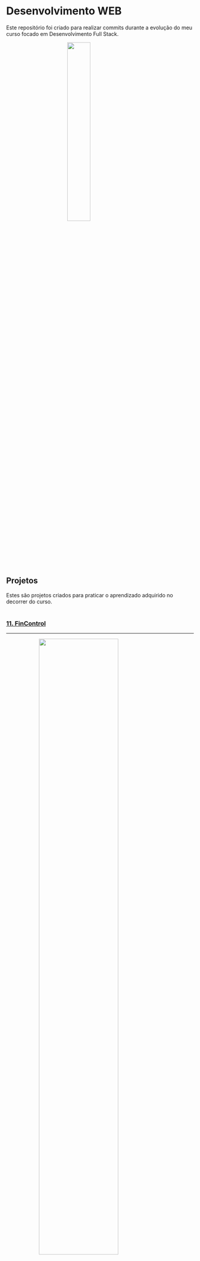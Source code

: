 # Desenvolvimento WEB

Este repositório foi criado para realizar commits durante a evolução do meu curso focado em Desenvolvimento Full Stack.

<img style="display: block; margin-left: auto; margin-right: auto;" src="https://res.cloudinary.com/ddi5agea1/image/upload/v1611672227/Blog%20Assets/web1_cygzgd.gif" alt="" width="35%" height="35%"/><br><br>

## Projetos

Estes são projetos criados para praticar o aprendizado adquirido no decorrer do curso. <br><br>

### [11. FinControl](https://vitteixe.github.io/Dev_WEB/Projetos/INT/)

---

<a href="https://vitteixe.github.io/Dev_WEB/Projetos/projeto-10/" target="_blank">
    <img src="https://user-images.githubusercontent.com/89394210/203413259-3ee88ca0-59cc-48fd-af48-fa2a1260407e.jpg" 
    style="display: block; margin: 0 auto;" width="65%" height="65%">
</a> <br><br>

### [10. Game Mata Mosquito](https://vitteixe.github.io/Dev_WEB/Projetos/projeto-10/)

---

<a href="https://vitteixe.github.io/Dev_WEB/Projetos/projeto-10/" target="_blank">
    <img src="https://user-images.githubusercontent.com/89394210/180821896-72733067-0ad8-41f7-abd2-11bd7b1ec9e3.jpg" 
    style="display: block; margin: 0 auto;" width="65%" height="65%">
</a> <br><br>

### [9. Calculadora](https://vitteixe.github.io/Dev_WEB/Projetos/projeto-9/)

---

<a href="https://vitteixe.github.io/Dev_WEB/Projetos/projeto-9/" target="_blank">
    <img src="https://user-images.githubusercontent.com/89394210/170057364-fe6a65a1-b2b1-4ba2-9c7d-f8e53e78dc13.png" 
    style="display: block; margin: 0 auto;" width="65%" height="65%">
</a> <br><br>

### [8. Spotify](https://vitteixe.github.io/Dev_WEB/Projetos/projeto-8/)

---

<a href="https://vitteixe.github.io/Dev_WEB/Projetos/projeto-8/" target="_blank">
    <img src="https://user-images.githubusercontent.com/89394210/153068084-360d7180-7c8a-4ca4-931a-157a155a468a.png" 
    style="display: block; margin: 0 auto;" width="65%" height="65%">
</a> <br><br>
 
### [7. Finans](https://vitteixe.github.io/Dev_WEB/Projetos/projeto-7/)

---

<a href="https://vitteixe.github.io/Dev_WEB/Projetos/projeto-7/" target="_blank">
    <img src="https://user-images.githubusercontent.com/89394210/153068395-ef6b1e5c-df3f-4ff4-82d3-dfe2446a9be6.png" 
    style="display: block; margin: 0 auto;" width="65%" height="65%">
</a> <br><br>
 
### [6. Museu Nacional](https://vitteixe.github.io/Dev_WEB/Projetos/projeto-6/)

---

<a href="https://vitteixe.github.io/Dev_WEB/Projetos/projeto-6/" target="_blank">
    <img src="https://user-images.githubusercontent.com/89394210/146291094-67e68e4d-d470-4238-bdca-8852079598b0.png" 
    style="display: block; margin: 0 auto;" width="65%" height="65%">
</a> <br><br>
 
### [5. Chalé Hotel](https://vitteixe.github.io/Dev_WEB/Projetos/projeto-5/)

---

<a href="https://vitteixe.github.io/Dev_WEB/Projetos/projeto-5/" target="_blank">
    <img src="https://user-images.githubusercontent.com/89394210/145839219-0abcea29-d0b7-4d7a-b04a-21262d62b3b4.png" 
    style="display: block; margin: 0 auto;" width="65%" height="65%">
</a> <br><br>

### [4. Notícias Cidade](https://vitteixe.github.io/Dev_WEB/Projetos/projeto-4/)

---

<a href="https://vitteixe.github.io/Dev_WEB/Projetos/projeto-4/" target="_blank">
    <img src="https://user-images.githubusercontent.com/89394210/145742108-fa6b2e88-01c9-4b61-9043-19a5a512e806.png" 
    style="display: block; margin: 0 auto;" width="65%" height="65%">
</a> <br><br>

### [3. TecBlog](https://vitteixe.github.io/Dev_WEB/Projetos/projeto-3/)

---

<a href="https://vitteixe.github.io/Dev_WEB/Projetos/projeto-3/" target="_blank">
    <img src="https://user-images.githubusercontent.com/89394210/143886808-fd715e66-fbcf-48e8-9e3d-8bc4df6f46a9.png" 
    style="display: block; margin: 0 auto;" width="65%" height="65%">
</a> <br><br>

### [2. Modelo Anna Bella](https://vitteixe.github.io/Dev_WEB/Projetos/projeto-2/)

---

<a href="https://vitteixe.github.io/Dev_WEB/Projetos/projeto-2/" target="_blank">
    <img src="https://user-images.githubusercontent.com/89394210/143886518-d2e3e370-c391-48e8-a4da-0bf02a6cdf85.png" 
    style="display: block; margin: 0 auto;" width="65%" height="65%">
</a> <br><br>

### [1. Universidade UNES](https://vitteixe.github.io/Dev_WEB/Projetos/Projeto-1/)

---

<a href="https://vitteixe.github.io/Dev_WEB/Projetos/Projeto-1/" target="_blank">
    <img src="https://user-images.githubusercontent.com/89394210/143885994-1a5d7230-7bce-4001-987d-e315b5133b84.png" 
    style="display: block; margin: 0 auto;" width="65%" height="65%">
</a> <br><br>
